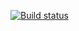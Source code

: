[![Build status](https://ci.appveyor.com/api/projects/status/k3gmhe7uj6y7e0yj?svg=true)](https://ci.appveyor.com/project/Orlov94/automationhome2-1)

